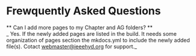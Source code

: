# Frewquently Asked Questions

** Can I add more pages to my Chapter and AG folders? **  
_ Yes. If the newly added pages are listed in the build. 
It needs some organization of pages section the mkdocs.yml to include the newly
added file(s). Cotact webmaster@ieeehyd.org for support._  

